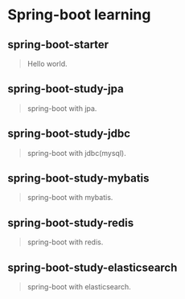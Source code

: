 
# Spring-boot learning

## spring-boot-starter 

> Hello world.

## spring-boot-study-jpa

> spring-boot with jpa.

## spring-boot-study-jdbc

> spring-boot with jdbc(mysql).

## spring-boot-study-mybatis

> spring-boot with mybatis.

## spring-boot-study-redis

> spring-boot with redis.

## spring-boot-study-elasticsearch

> spring-boot with elasticsearch.
